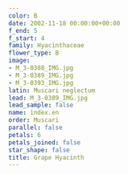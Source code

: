 ```yaml
---
color: B
date: 2002-11-18 00:00:00+00:00
f_end: 5
f_start: 4
family: Hyacinthaceae
flower_type: B
image:
- M_3-0388_IMG.jpg
- M_3-0389_IMG.jpg
- M_3-0393_IMG.jpg
latin: Muscari neglectum
lead: M_3-0389_IMG.jpg
lead_sample: false
name: index.en
order: Muscari
parallel: false
petals: 6
petals_joined: false
star_shape: false
title: Grape Hyacinth
---
```

